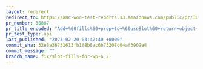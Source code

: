 ```yaml
---
layout: redirect
redirect_to: https://a8c-woo-test-reports.s3.amazonaws.com/public/pr/36887/api/index.html
pr_number: 36887
pr_title_encoded: "Add+%60fills%60+prop+to+%60useSlot%60+return+object+to+fix+task+list+bugs+in+WP+6.2"
pr_test_type: api
last_published: "2023-02-20 03:42:40 +0000"
commit_sha: 32e8a36731613fb1f8b8ac6b73207c04af3909e8
commit_message: ""
branch_name: fix/slot-fills-for-wp-6_2
---
```

